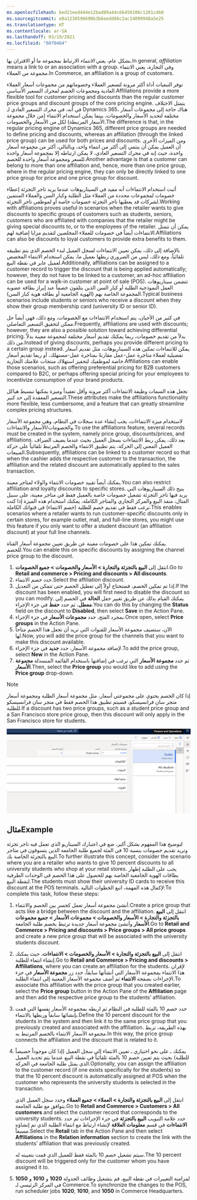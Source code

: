 ```yaml
---
ms.openlocfilehash: bed21eed444e12bad89a44c66450106c1281c4b0
ms.sourcegitcommit: e0a1238596690b3b6eedd86c2ac14099948a5e25
ms.translationtype: HT
ms.contentlocale: ar-SA
ms.lasthandoff: 03/19/2021
ms.locfileid: "6070464"
---
```

<span data-ttu-id="edc83-101">بشكل عام، يعني *الانتماء* الارتباط بمجموعة ما أو الاقتران بها.</span><span class="sxs-lookup"><span data-stu-id="edc83-101">In general, *affiliation* means a link to or an association with a group.</span></span> <span data-ttu-id="edc83-102">وفي التجارة، يعني الانتماء مجموعة من العملاء.</span><span class="sxs-lookup"><span data-stu-id="edc83-102">In Commerce, an affiliation is a group of customers.</span></span> 

<span data-ttu-id="edc83-103">توفر التبعيات أداة أكثر مرونة لتسعير العملاء وخصوماتهم من مجموعات أسعار العملاء العادية ومجموعات الخصم لمحرك التسعير الأساسي.</span><span class="sxs-lookup"><span data-stu-id="edc83-103">Affiliations provide a more flexible tool for customer pricing and discounts than the regular customer price groups and discount groups of the core pricing engine.</span></span> <span data-ttu-id="edc83-104">يتمثل الاختلاف في أنه، في محرك التسعير العادي لـ Dynamics 365، هناك حاجة إلى مجموعات أسعار مختلفة لتحديد الأسعار والخصومات، بينما يمكن استخدام الانتماء (من خلال مجموعة الأسعار المرتبطة) لكل من الأسعار والخصومات.</span><span class="sxs-lookup"><span data-stu-id="edc83-104">The difference is that, in the regular pricing engine of Dynamics 365, different price groups are needed to define pricing and discounts, whereas an affiliation (through the linked price group) can be used for both prices and discounts.</span></span> <span data-ttu-id="edc83-105">ومن الميزات الأخرى أن العميل يمكن أن ينتمي إلى أكثر من انتماء واحد، وبالتالي، أكثر من مجموعة أسعار واحدة، حيث إنه في محرك التسعير العادي، لا يمكن ارتباطه إلا بمجموعة أسعار واحدة للسعر ومجموعة أسعار واحدة للخصم.</span><span class="sxs-lookup"><span data-stu-id="edc83-105">Another advantage is that a customer can belong to more than one affiliation and, hence, more than one price group, where in the regular pricing engine, they can only be directly linked to one price group for price and one price group for discount.</span></span>

<span data-ttu-id="edc83-106">أثبت استخدام الانتماءات أنه مفيد في السيناريوهات عندما يريد تاجر التجزئة إعطاء خصومات لمجموعات محددة من العملاء مثل الطلبة وكبار السن والعملاء المنتمين لشركات قد يعطيها تاجر التجزئة خصومات خاصة أو لموظفي تاجر التجزئة.</span><span class="sxs-lookup"><span data-stu-id="edc83-106">Working with affiliations proves useful in scenarios when the retailer wants to give discounts to specific groups of customers such as students, seniors, customers who are affiliated with companies that the retailer might be giving special discounts to, or to the employees of the retailer.</span></span> <span data-ttu-id="edc83-107">يمكن أن تتمثل الانتماءات أيضاً في خصومات للعملاء المخلصين لتقديم مزايا إضافية لهم.</span><span class="sxs-lookup"><span data-stu-id="edc83-107">Affiliations can also be discounts to loyal customers to provide extra benefits to them.</span></span> 

<span data-ttu-id="edc83-108">بالإضافة إلى ذلك، يمكن تعيين الانتماءات لسجل العميل لبدء الخصم الذي يتم تطبيقه تلقائياً، ومع ذلك، ليس من الضروري ربطها بعميل ما، يمكن استخدام الانتماء المخصص لعميل عابر في نقطة البيع.</span><span class="sxs-lookup"><span data-stu-id="edc83-108">Additionally, affiliations can be assigned to a customer record to trigger the discount that is being applied automatically; however, they do not have to be linked to a customer, an ad-hoc affiliation can be used for a walk-in customer at point of sale (POS).</span></span> <span data-ttu-id="edc83-109">تتضمن سيناريوهات العمل النموذجية الطلبة أو كبار السن الذين يتلقون خصماً عند إبراز بطاقة عضوية المجموعة الخاصة بهم (الهوية الجامعية أو بطاقة هوية كبار السن).</span><span class="sxs-lookup"><span data-stu-id="edc83-109">Typical business scenarios include students or seniors who receive a discount when they show their group membership card (university ID or senior ID).</span></span> 

<span data-ttu-id="edc83-110">في كثير من الأحيان، يتم استخدام الانتماءات مع الخصومات، ومع ذلك، فهي أيضاً حل ممكن لتحقيق التسعير التفاضلي.</span><span class="sxs-lookup"><span data-stu-id="edc83-110">Frequently, affiliations are used with discounts; however, they are also a possible solution toward achieving differential pricing.</span></span> <span data-ttu-id="edc83-111">بدلاً من تقديم خصومات، ربما يمكنك تقديم أسعار مختلفة لمجموعة معينة بدلاً من ذلك.</span><span class="sxs-lookup"><span data-stu-id="edc83-111">Instead of giving discounts, perhaps you provide different pricing to a certain group instead.</span></span> <span data-ttu-id="edc83-112">يمكن للانتماءات تمكين هذه السيناريوهات، مثل تقديم أسعار تفضيلية لعملاء متاجرة عمل-عمل مقارنةً بمتاجرة عمل-مستهلك، أو ربما تقديم أسعار خاصة لموظفيك لتحفيز استهلاك منتجات علامتك التجارية.</span><span class="sxs-lookup"><span data-stu-id="edc83-112">Affiliations can enable those scenarios, such as offering preferential pricing for B2B customers compared to B2C, or perhaps offering special pricing for your employees to incentivize consumption of your brand products.</span></span> 

<span data-ttu-id="edc83-113">تجعل هذه السمات وظيفة الانتماءات أكثر مرونة وأقل تعقيداً وميزة يمكنها تبسيط هياكل التسعير المعقدة إلى حد كبير.</span><span class="sxs-lookup"><span data-stu-id="edc83-113">These attributes make the affiliations functionality more flexible, less cumbersome, and a feature that can greatly streamline complex pricing structures.</span></span> 

<span data-ttu-id="edc83-114">لاستخدام ميزة الانتماءات، يجب إنشاء عدة سجلات في النظام، وهي مجموعة الأسعار والخصومات/الأسعار والانتماءات.</span><span class="sxs-lookup"><span data-stu-id="edc83-114">To use the affiliations feature, several records must be created in the system, namely price group, discounts/prices, and affiliations.</span></span> <span data-ttu-id="edc83-115">بعد ذلك، يمكن ربط الانتماءات بسجل العميل بحيث عندما يضيف الصراف العميل المعني إلى الحركة، يتم تطبيق الانتماء والخصم المرتبط تلقائياً على حركة المبيعات.</span><span class="sxs-lookup"><span data-stu-id="edc83-115">Subsequently, affiliations can be linked to a customer record so that when the cashier adds the respective customer to the transaction, the affiliation and the related discount are automatically applied to the sales transaction.</span></span> 

<span data-ttu-id="edc83-116">يمكنك أيضاً تقييد خصومات الانتماء والولاء لمتاجر معينة.</span><span class="sxs-lookup"><span data-stu-id="edc83-116">You can also restrict affiliation and loyalty discounts to specific stores.</span></span> <span data-ttu-id="edc83-117">يتيح ذلك السيناريوهات التي يريد فيها تاجر التجزئة تشغيل خصومات خاصة بالعميل فقط في متاجر معينة، على سبيل المثال، منفذ البيع والمركز التجاري والمتاجر الكاملة، يمكنك استخدام هذه الميزة إذا كنت ترغب فقط في تقديم خصم للطلبة (خصم الانتماء) في قنواتك الكاملة.</span><span class="sxs-lookup"><span data-stu-id="edc83-117">This enables scenarios where a retailer wants to run customer-specific discounts only in certain stores, for example outlet, mall, and full-line stores, you might use this feature if you only want to offer a student discount (an affiliation discount) at your full line channels.</span></span> 

<span data-ttu-id="edc83-118">يمكنك تمكين هذا على خصومات معينة عن طريق تعيين مجموعة أسعار القناة للخصم.</span><span class="sxs-lookup"><span data-stu-id="edc83-118">You can enable this on specific discounts by assigning the channel price group to the discount.</span></span> 

1.  <span data-ttu-id="edc83-119">انتقل إلى **البيع بالتجزئة والتجارة > الأسعار والخصومات > جميع الخصومات**.</span><span class="sxs-lookup"><span data-stu-id="edc83-119">Go to **Retail and commerce > Pricing and discounts > All discounts**.</span></span>
2.  <span data-ttu-id="edc83-120">حدد خصم الانتماء.</span><span class="sxs-lookup"><span data-stu-id="edc83-120">Select the affiliation discount.</span></span> 
3.  <span data-ttu-id="edc83-121">إذا تم تمكين الخصم، فستحتاج أولاً إلى تعطيل الخصم حتى تتمكن من التعديل.</span><span class="sxs-lookup"><span data-stu-id="edc83-121">If the discount has been enabled, you will first need to disable the discount so you can modify.</span></span> <span data-ttu-id="edc83-122">يمكنك القيام بذلك عن طريق تغيير حقل **الحالة** في الخصم إلى **معطل**، ثم حدد **حفظ** في جزء الإجراء.</span><span class="sxs-lookup"><span data-stu-id="edc83-122">You can do this by changing the **Status** field on the discount to **Disabled**, then select **Save** in the Action Pane.</span></span> 
4.  <span data-ttu-id="edc83-123">بمجرد الفتح، حدد **مجموعات الأسعار** في جزء الإجراء.</span><span class="sxs-lookup"><span data-stu-id="edc83-123">Once open, select **Price groups** in the Action Pane.</span></span> 
5.  <span data-ttu-id="edc83-124">الآن، ستضيف مجموعة الأسعار للقنوات التي تريد أن تجعل هذا الخصم متاحاً لها.</span><span class="sxs-lookup"><span data-stu-id="edc83-124">Now, you will add the price group for the channels that you want to make this discount available.</span></span> 
6.  <span data-ttu-id="edc83-125">لإضافة مجموعة الأسعار، حدد **جديد** في جزء الإجراء.</span><span class="sxs-lookup"><span data-stu-id="edc83-125">To add the price group, select **New** in the Action Pane.</span></span> 
7.  <span data-ttu-id="edc83-126">ثم حدد **مجموعة الأسعار** التي ترغب في إضافتها باستخدام القائمة المنسدلة **مجموعة الأسعار**.</span><span class="sxs-lookup"><span data-stu-id="edc83-126">Then, select the **Price group** you would like to add using the **Price group** drop-down.</span></span> 
 
 > [!NOTE]
> <span data-ttu-id="edc83-127">إذا كان الخصم يحتوي على مجموعتي أسعار، مثل مجموعة أسعار الطلبة ومجموعة أسعار متجر سان فرانسيسكو، فسيتم تطبيق هذا الخصم فقط في متجر سان فرانسيسكو للطلبة.</span><span class="sxs-lookup"><span data-stu-id="edc83-127">If a discount has two price groups, such as a student price group and a San Francisco store price group, then this discount will only apply in the San Francisco store for students.</span></span>

 ![لقطة شاشة لعلامة التبويب "منفذ البيع" في صفحة "مجموعات الأسعار".](../media/affiliation-discount.png) 



## <a name="example"></a><span data-ttu-id="edc83-129">مثال</span><span class="sxs-lookup"><span data-stu-id="edc83-129">Example</span></span>
<span data-ttu-id="edc83-130">لتوضيح هذا المفهوم بشكل أكبر، ضع في اعتبارك السيناريو الذي تعمل فيه تاجر تجزئة وتريد تقديم خصومات بنسبة 10 في المئة لجميع طلبة الجامعة الذين يتسوقون في متاجر البيع بالتجزئة الخاصة بك.</span><span class="sxs-lookup"><span data-stu-id="edc83-130">To further illustrate this concept, consider the scenario where you are a retailer who wants to give 10 percent discounts to all university students who shop at your retail stores.</span></span> <span data-ttu-id="edc83-131">يجب على الطلبة إظهار بطاقات الهوية الجامعية الخاصة بهم للحصول على هذا الخصم في الوحدات الطرفية لنقطة البيع.</span><span class="sxs-lookup"><span data-stu-id="edc83-131">The students must show their university ID cards to receive this discount at the POS terminals.</span></span> <span data-ttu-id="edc83-132">لإكمال هذه المهمة، اتبع الخطوات التالية:</span><span class="sxs-lookup"><span data-stu-id="edc83-132">To complete this task, follow these steps:</span></span>

1.  <span data-ttu-id="edc83-133">أنشئ مجموعة أسعار تعمل كجسر بين الخصم والانتماء.</span><span class="sxs-lookup"><span data-stu-id="edc83-133">Create a price group that acts like a bridge between the discount and the affiliation.</span></span> <span data-ttu-id="edc83-134">انتقل إلى **البيع بالتجزئة والتجارة > الأسعار والخصومات > مجموعات الأسعار > جميع مجموعات الأسعار** وأنشئ مجموعة أسعار جديدة ترتبط بخصم طلبة الجامعة.</span><span class="sxs-lookup"><span data-stu-id="edc83-134">Go to **Retail and Commerce > Pricing and discounts > Price groups > All price groups** and create a new price group that will be associated with the university students discount.</span></span>

2.  <span data-ttu-id="edc83-135">انتقل إلى **البيع بالتجزئة والتجارة > الأسعار والخصومات > الانتماءات**، حيث يمكنك إنشاء انتماء للطلبة.</span><span class="sxs-lookup"><span data-stu-id="edc83-135">Go to **Retail and Commerce > Pricing and discounts > Affiliations**, where you can create an affiliation for the students.</span></span> <span data-ttu-id="edc83-136">لإقران هذا الانتماء بمجموعة الأسعار التي أنشأتها سابقاً، حدد زر **مجموعة الأسعار** في جزء الإجراءات بصفحة **الانتماء** ثم أضف مجموعة الأسعار المعنية إلى انتماء الطلبة.</span><span class="sxs-lookup"><span data-stu-id="edc83-136">To associate this affiliation with the price group that you created earlier, select the **Price group** button in the Action Pane of the **Affiliation** page and then add the respective price group to the students’ affiliation.</span></span>

3.  <span data-ttu-id="edc83-137">حدد خصم 10 بالمئة للطلبة في النظام ثم اربطه بمجموعة الأسعار نفسها التي قمت بإنشائها سابقاً وربطها بالانتماء.</span><span class="sxs-lookup"><span data-stu-id="edc83-137">Define the 10 percent discount for the students in the system and then link it to the same price group that you previously created and associated with the affiliation.</span></span> <span data-ttu-id="edc83-138">بهذه الطريقة، تربط مجموعة الأسعار الانتماء بالخصم المرتبط به.</span><span class="sxs-lookup"><span data-stu-id="edc83-138">In this way, the price group connects the affiliation and the discount that is related to it.</span></span>

4.  <span data-ttu-id="edc83-139">يمكنك ـ على نحو اختياري ـ تعيين الانتماء إلى سجل العميل (إذا كان موجوداً خصيصاً للطلبة) بحيث يتم تعيين خصم 10 بالمئة تلقائياً في نقطة البيع عندما يتم تحديد العميل الذي يمثل طلبة الجامعة في الحركة.</span><span class="sxs-lookup"><span data-stu-id="edc83-139">Optionally, you can assign the affiliation to the customer record (if one exists specifically for the students) so that the 10 percent discount is automatically assigned at POS when the customer who represents the university students is selected in the transaction.</span></span> 

    <span data-ttu-id="edc83-140">انتقل إلى **البيع بالتجزئة والتجارة > العملاء > جميع العملاء** وحدد سجل العميل الذي يتوافق مع طلبة الجامعة.</span><span class="sxs-lookup"><span data-stu-id="edc83-140">Go to **Retail and Commerce > Customers > All customers** and select the customer record that corresponds to the university students.</span></span> <span data-ttu-id="edc83-141">حدد علامة التبويب **البيع بالتجزئة** في جزء الإجراءات ثم حدد **الانتماءات** في قسم **معلومات العلاقة** لإنشاء ارتباط مع انتماء الطلبة الذي تم إنشاؤه مسبقاً.</span><span class="sxs-lookup"><span data-stu-id="edc83-141">Select the **Retail** tab in the Action Pane and then select **Affiliations** in the **Relation information** section to create the link with the students’ affiliation that was previously created.</span></span> 

    <span data-ttu-id="edc83-142">سيتم تشغيل خصم 10 بالمئة فقط للعميل الذي قمت بتعيينه له.</span><span class="sxs-lookup"><span data-stu-id="edc83-142">The 10 percent discount will be triggered only for the customer whom you have assigned it to.</span></span> 

5.  <span data-ttu-id="edc83-143">لمزامنة التغييرات في نقطة البيع، قم بتشغيل وظائف الجدولة **1020** و **1010** و **1050** في المركز الرئيسي لـ Commerce.</span><span class="sxs-lookup"><span data-stu-id="edc83-143">To synchronize the changes to the POS, run scheduler jobs **1020**, **1010**, and **1050** in Commerce Headquarters.</span></span> 
